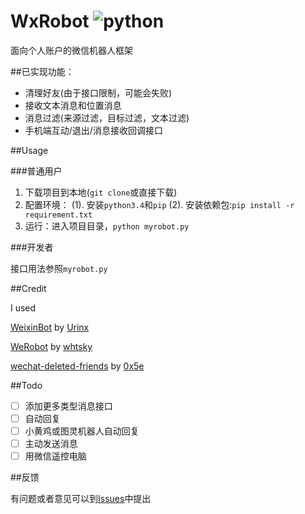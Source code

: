 ﻿# WxRobot ![python](https://img.shields.io/badge/python-3.4-ff69b4.svg)
面向个人账户的微信机器人框架

##已实现功能：
- 清理好友(由于接口限制，可能会失败)
- 接收文本消息和位置消息
- 消息过滤(来源过滤，目标过滤，文本过滤)
- 手机端互动/退出/消息接收回调接口

##Usage

###普通用户

1. 下载项目到本地(`git clone`或直接下载)
2. 配置环境：
    (1). 安装`python3.4`和`pip`
    (2). 安装依赖包:`pip install -r requirement.txt`
3. 运行：进入项目目录，`python myrobot.py`


###开发者

接口用法参照`myrobot.py`

##Credit

I used  

[WeixinBot](https://github.com/Urinx/WeixinBot) by [Urinx](https://github.com/Urinx)   

[WeRobot](https://github.com/whtsky/WeRoBot) by [whtsky](https://github.com/whtsky)

[wechat-deleted-friends](https://github.com/0x5e/wechat-deleted-friends) by [0x5e](https://github.com/0x5e)


##Todo
- [ ] 添加更多类型消息接口
- [ ] 自动回复
- [ ] 小黄鸡或图灵机器人自动回复
- [ ] 主动发送消息
- [ ] 用微信遥控电脑

##反馈

有问题或者意见可以到[Issues](https://github.com/sharpdeep/WxRobot/issues)中提出


